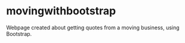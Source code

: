 # movingwithbootstrap

Webpage created about getting quotes from a moving business, using Bootstrap.
